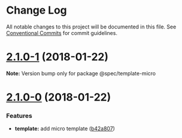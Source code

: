 # Change Log

All notable changes to this project will be documented in this file.
See [Conventional Commits](https://conventionalcommits.org) for commit guidelines.

<a name="2.1.0-1"></a>
# [2.1.0-1](https://github.com/joshblack/spec/tree/master/packages/spec-template-micro/compare/v2.1.0-0...v2.1.0-1) (2018-01-22)




**Note:** Version bump only for package @spec/template-micro

<a name="2.1.0-0"></a>
# [2.1.0-0](https://github.com/joshblack/spec/tree/master/packages/spec-template-micro/compare/v2.0.0...v2.1.0-0) (2018-01-22)


### Features

* **template:** add micro template ([b42a807](https://github.com/joshblack/spec/tree/master/packages/spec-template-micro/commit/b42a807))
